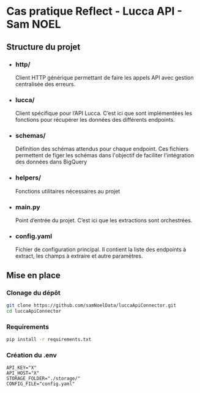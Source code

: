 # Cas pratique Reflect - Lucca API - Sam NOEL
## Structure du projet

- ### http/
  Client HTTP générique permettant de faire les appels API avec gestion centralisée des erreurs.

- ### lucca/
  Client spécifique pour l’API Lucca. C’est ici que sont implémentées les fonctions pour récupérer les données des différents endpoints.

- ### schemas/
  Définition des schémas attendus pour chaque endpoint.
  Ces fichiers permettent de figer les schémas dans l'objectif de faciliter l'intégration des données dans BigQuery

- ### helpers/
  Fonctions utilitaires nécessaires au projet

- ### main.py
  Point d’entrée du projet. C’est ici que les extractions sont orchestrées.

- ### config.yaml
  Fichier de configuration principal. Il contient la liste des endpoints à extract, les champs à extraire et autre paramètres.

## Mise en place

### Clonage du dépôt

```bash
git clone https://github.com/samNoelData/luccaApiConnector.git
cd luccaApiConnector
```

### Requirements
```bash
pip install -r requirements.txt
```

### Création du .env
```
API_KEY="X"
API_HOST="X"
STORAGE_FOLDER="./storage/"
CONFIG_FILE="config.yaml"
```